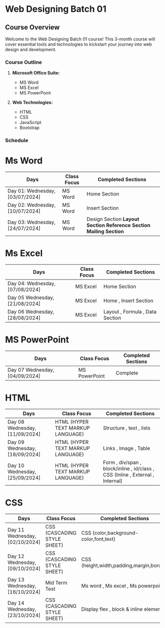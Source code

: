 # Web Designing Batch 01 

## Course Overview
Welcome to the Web Designing Batch 01 course! This 3-month course will cover essential tools and technologies to kickstart your journey into web design and development.

### Course Outline
1. **Microsoft Office Suite:**
   - MS Word
   - MS Excel
   - MS PowerPoint

2. **Web Technologies:**
   - HTML
   - CSS
   - JavaScript
   - Bootstrap

### Schedule
 <h1>Ms Word</h1>
<table>
  <thead>
    <tr>
       <th>Days</th>
      <th>Class Focus</th>
      <th>Completed Sections</th>
    </tr>
  </thead>
  <tbody>
    <tr>
       <td>Day 01: Wednesday, [03/07/2024]</td>
      <td>MS Word</td>
      <td>Home Section</td>
    </tr>
      <tr>
       <td>Day 02: Wednesday, [10/07/2024]</td>
      <td>MS Word</td>
      <td>Insert Section</td>
    </tr>
      <tr>
       <td>Day 03: Wednesday, [24/07/2024]</td>
      <td>MS Word</td>
      <td>Design Section <b> Layout Section <b> Reference Section <b> Mailing Section </td>
    </tr>
  </tbody>
</table>
 <h1>Ms Excel</h1>
 <table>
  <thead>
    <tr>
       <th>Days</th>
      <th>Class Focus</th>
      <th>Completed Sections</th>
    </tr>
     
  </thead>
  <tbody>
    <tr>
       <td>Day 04: Wednesday, [07/08/2024]</td>
      <td>MS Excel</td>
      <td>Home Section</td>
    </tr>
      <tr>
       <td>Day 05 Wednesday, [21/08/2024]</td>
      <td>MS Excel</td>
      <td>Home , Insert Section </td>
    </tr>
      <tr>
       <td>Day 06 Wednesday, [28/08/2024]</td>
      <td>MS Excel</td>
      <td>Layout , Formula , Data Section </td>
    </tr>
      </tr>

  </tbody>
</table>
 <h1>MS PowerPoint</h1>
<table>
  <thead>
    <tr>
       <th>Days</th>
      <th>Class Focus</th>
      <th>Completed Sections</th>
    </tr>
  </thead>
  <tbody>
         <tr>
       <td>Day 07 Wednesday, [04/09/2024]</td>
      <td>MS PowerPoint</td>
      <td>Complete</td>
    </tr>
    
    
  </tbody>
</table>
 <h1>HTML</h1>
<table>
  <thead>
    <tr>
       <th>Days</th>
      <th>Class Focus</th>
      <th>Completed Sections</th>
    </tr>
  </thead>
  <tbody>
   <tr>
       <td>Day 08 Wednesday, [11/09/2024]</td>
      <td>HTML (HYPER TEXT MARKUP LANGUAGE)</td>
      <td>Structure , text , lists </td>
    </tr>
     <tr>
       <td>Day 09 Wednesday, [18/09/2024]</td>
      <td>HTML (HYPER TEXT MARKUP LANGUAGE)</td>
      <td>Links , Image , Table</td>
    </tr>
    <tr>
       <td>Day 10 Wednesday, [25/09/2024]</td>
      <td>HTML (HYPER TEXT MARKUP LANGUAGE)</td>
      <td>Form , div/span , block/inline , id/class , CSS (Inline , External , Internal) </td>
    </tr>
  </tbody>
</table>

 <h1>CSS</h1>
<table>
  <thead>
    <tr>
       <th>Days</th>
      <th>Class Focus</th>
      <th>Completed Sections</th>
    </tr>
  </thead>
  <tbody>
  <tr>
       <td>Day 11 Wednesday, [02/10/2024]</td>
      <td>CSS (CASCADING STYLE SHEET)</td>
      <td>CSS (color,background-color,font,text) </td>
    </tr>
       <tr>
       <td>Day 12 Wednesday, [09/10/2024]</td>
      <td>CSS (CASCADING STYLE SHEET)</td>
      <td>CSS (height,width,padding,margin,border) </td>
    </tr>
        <tr>
       <td>Day 13 Wednesday, [16/10/2024]</td>
      <td>Mid Term Test </td>
      <td>Ms word , Ms excel , Ms powerpoint </td>
    </tr>
      <tr>
       <td>Day 14 Wednesday, [23/10/2024]</td>
      <td>CSS (CASCADING STYLE SHEET)</td>
      <td>Display flex , block & inline element </td>
    </tr>
  </tbody>
</table>

